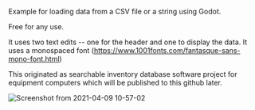 Example for loading data from a CSV file or a string using Godot.

Free for any use.

It uses two text edits -- one for the header and one to display the data. It uses a monospaced font (https://www.1001fonts.com/fantasque-sans-mono-font.html)

This originated as searchable inventory database software project for equipment computers which will be published to this github later.

![Screenshot from 2021-04-09 10-57-02](https://user-images.githubusercontent.com/7988671/114221703-7e30d780-9922-11eb-9fd7-2dbd9af3b563.png)
